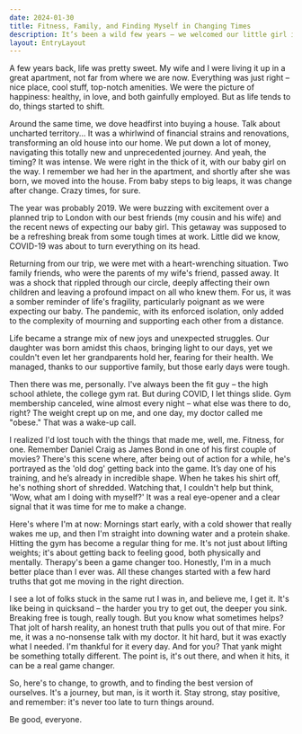 ```yaml
---
date: 2024-01-30
title: Fitness, Family, and Finding Myself in Changing Times
description: It’s been a wild few years – we welcomed our little girl into the world, dove into the chaos of renovating our first house, and faced some really tough times, including a wake-up call about my health. It’s been a mix of amazing moments and real challenges, and I’ve learned a ton about myself that I already knew. The story so far...
layout: EntryLayout
---
```


A few years back, life was pretty sweet. My wife and I were living it up in a great apartment, not far from where we are now. Everything was just right – nice place, cool stuff, top-notch amenities. We were the picture of happiness: healthy, in love, and both gainfully employed. But as life tends to do, things started to shift.

Around the same time, we dove headfirst into buying a house. Talk about uncharted territory... It was a whirlwind of financial strains and renovations, transforming an old house into our home. We put down a lot of money, navigating this totally new and unprecedented journey. And yeah, the timing? It was intense. We were right in the thick of it, with our baby girl on the way. I remember we had her in the apartment, and shortly after she was born, we moved into the house. From baby steps to big leaps, it was change after change. Crazy times, for sure.

The year was probably 2019. We were buzzing with excitement over a planned trip to London with our best friends (my cousin and his wife) and the recent news of expecting our baby girl. This getaway was supposed to be a refreshing break from some tough times at work. Little did we know, COVID-19 was about to turn everything on its head.

Returning from our trip, we were met with a heart-wrenching situation. Two family friends, who were the parents of my wife's friend, passed away. It was a shock that rippled through our circle, deeply affecting their own children and leaving a profound impact on all who knew them. For us, it was a somber reminder of life's fragility, particularly poignant as we were expecting our baby. The pandemic, with its enforced isolation, only added to the complexity of mourning and supporting each other from a distance.

Life became a strange mix of new joys and unexpected struggles. Our daughter was born amidst this chaos, bringing light to our days, yet we couldn't even let her grandparents hold her, fearing for their health. We managed, thanks to our supportive family, but those early days were tough.

Then there was me, personally. I've always been the fit guy – the high school athlete, the college gym rat. But during COVID, I let things slide. Gym membership canceled, wine almost every night – what else was there to do, right? The weight crept up on me, and one day, my doctor called me "obese." That was a wake-up call.

I realized I'd lost touch with the things that made me, well, me. Fitness, for one. Remember Daniel Craig as James Bond in one of his first couple of movies? There's this scene where, after being out of action for a while, he's portrayed as the 'old dog' getting back into the game. It’s day one of his training, and he’s already in incredible shape. When he takes his shirt off, he's nothing short of shredded. Watching that, I couldn't help but think, 'Wow, what am I doing with myself?' It was a real eye-opener and a clear signal that it was time for me to make a change.

Here's where I'm at now: Mornings start early, with a cold shower that really wakes me up, and then I'm straight into downing water and a protein shake. Hitting the gym has become a regular thing for me. It's not just about lifting weights; it's about getting back to feeling good, both physically and mentally. Therapy's been a game changer too. Honestly, I'm in a much better place than I ever was. All these changes started with a few hard truths that got me moving in the right direction.

I see a lot of folks stuck in the same rut I was in, and believe me, I get it. It's like being in quicksand – the harder you try to get out, the deeper you sink. Breaking free is tough, really tough. But you know what sometimes helps? That jolt of harsh reality, an honest truth that pulls you out of that mire. For me, it was a no-nonsense talk with my doctor. It hit hard, but it was exactly what I needed. I'm thankful for it every day. And for you? That yank might be something totally different. The point is, it's out there, and when it hits, it can be a real game changer.

So, here's to change, to growth, and to finding the best version of ourselves. It's a journey, but man, is it worth it. Stay strong, stay positive, and remember: it's never too late to turn things around.

Be good, everyone.